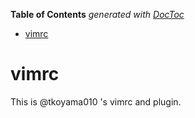 <!-- START doctoc generated TOC please keep comment here to allow auto update -->
<!-- DON'T EDIT THIS SECTION, INSTEAD RE-RUN doctoc TO UPDATE -->
**Table of Contents**  *generated with [DocToc](https://github.com/thlorenz/doctoc)*

- [vimrc](#vimrc)

<!-- END doctoc generated TOC please keep comment here to allow auto update -->

# vimrc

This is @tkoyama010 's vimrc and plugin.
